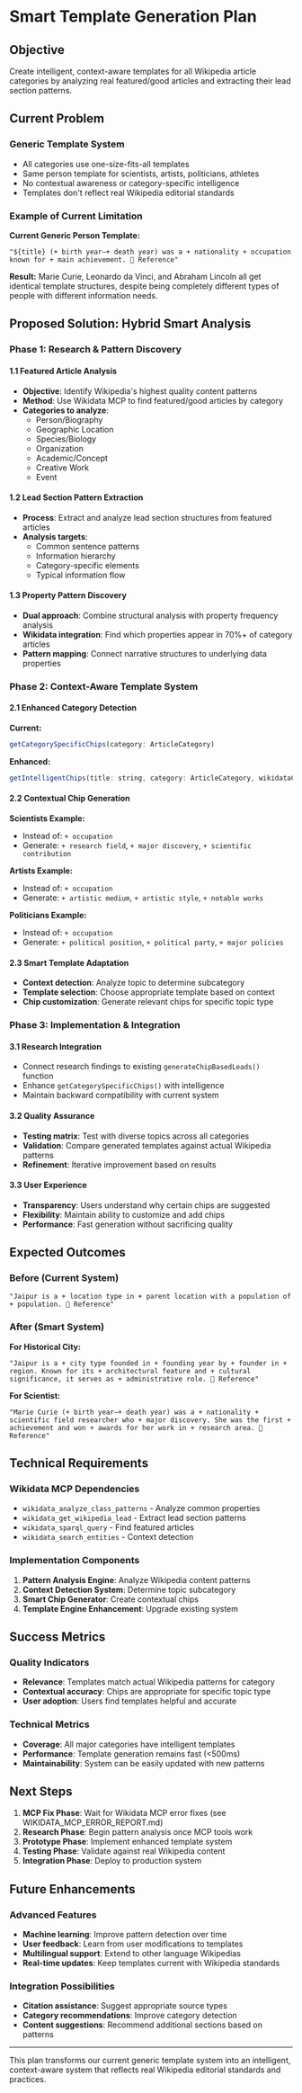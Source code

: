 # Smart Template Generation Plan

## Objective
Create intelligent, context-aware templates for all Wikipedia article categories by analyzing real featured/good articles and extracting their lead section patterns.

## Current Problem

### Generic Template System
- All categories use one-size-fits-all templates
- Same person template for scientists, artists, politicians, athletes
- No contextual awareness or category-specific intelligence
- Templates don't reflect real Wikipedia editorial standards

### Example of Current Limitation
**Current Generic Person Template:**
```
"${title} (+ birth year–+ death year) was a + nationality + occupation known for + main achievement. 📎 Reference"
```

**Result:** Marie Curie, Leonardo da Vinci, and Abraham Lincoln all get identical template structures, despite being completely different types of people with different information needs.

## Proposed Solution: Hybrid Smart Analysis

### Phase 1: Research & Pattern Discovery

#### 1.1 Featured Article Analysis
- **Objective**: Identify Wikipedia's highest quality content patterns
- **Method**: Use Wikidata MCP to find featured/good articles by category
- **Categories to analyze**:
  - Person/Biography
  - Geographic Location  
  - Species/Biology
  - Organization
  - Academic/Concept
  - Creative Work
  - Event

#### 1.2 Lead Section Pattern Extraction
- **Process**: Extract and analyze lead section structures from featured articles
- **Analysis targets**:
  - Common sentence patterns
  - Information hierarchy
  - Category-specific elements
  - Typical information flow

#### 1.3 Property Pattern Discovery
- **Dual approach**: Combine structural analysis with property frequency analysis
- **Wikidata integration**: Find which properties appear in 70%+ of category articles
- **Pattern mapping**: Connect narrative structures to underlying data properties

### Phase 2: Context-Aware Template System

#### 2.1 Enhanced Category Detection
**Current:**
```javascript
getCategorySpecificChips(category: ArticleCategory)
```

**Enhanced:**
```javascript
getIntelligentChips(title: string, category: ArticleCategory, wikidataContext?: any)
```

#### 2.2 Contextual Chip Generation
**Scientists Example:**
- Instead of: `+ occupation`
- Generate: `+ research field`, `+ major discovery`, `+ scientific contribution`

**Artists Example:**
- Instead of: `+ occupation`  
- Generate: `+ artistic medium`, `+ artistic style`, `+ notable works`

**Politicians Example:**
- Instead of: `+ occupation`
- Generate: `+ political position`, `+ political party`, `+ major policies`

#### 2.3 Smart Template Adaptation
- **Context detection**: Analyze topic to determine subcategory
- **Template selection**: Choose appropriate template based on context
- **Chip customization**: Generate relevant chips for specific topic type

### Phase 3: Implementation & Integration

#### 3.1 Research Integration
- Connect research findings to existing `generateChipBasedLeads()` function
- Enhance `getCategorySpecificChips()` with intelligence
- Maintain backward compatibility with current system

#### 3.2 Quality Assurance
- **Testing matrix**: Test with diverse topics across all categories
- **Validation**: Compare generated templates against actual Wikipedia patterns
- **Refinement**: Iterative improvement based on results

#### 3.3 User Experience
- **Transparency**: Users understand why certain chips are suggested
- **Flexibility**: Maintain ability to customize and add chips
- **Performance**: Fast generation without sacrificing quality

## Expected Outcomes

### Before (Current System)
```
"Jaipur is a + location type in + parent location with a population of + population. 📎 Reference"
```

### After (Smart System)
**For Historical City:**
```
"Jaipur is a + city type founded in + founding year by + founder in + region. Known for its + architectural feature and + cultural significance, it serves as + administrative role. 📎 Reference"
```

**For Scientist:**
```
"Marie Curie (+ birth year–+ death year) was a + nationality + scientific field researcher who + major discovery. She was the first + achievement and won + awards for her work in + research area. 📎 Reference"
```

## Technical Requirements

### Wikidata MCP Dependencies
- `wikidata_analyze_class_patterns` - Analyze common properties
- `wikidata_get_wikipedia_lead` - Extract lead section patterns  
- `wikidata_sparql_query` - Find featured articles
- `wikidata_search_entities` - Context detection

### Implementation Components
1. **Pattern Analysis Engine**: Analyze Wikipedia content patterns
2. **Context Detection System**: Determine topic subcategory
3. **Smart Chip Generator**: Create contextual chips
4. **Template Engine Enhancement**: Upgrade existing system

## Success Metrics

### Quality Indicators
- **Relevance**: Templates match actual Wikipedia patterns for category
- **Contextual accuracy**: Chips are appropriate for specific topic type
- **User adoption**: Users find templates helpful and accurate

### Technical Metrics
- **Coverage**: All major categories have intelligent templates
- **Performance**: Template generation remains fast (<500ms)
- **Maintainability**: System can be easily updated with new patterns

## Next Steps

1. **MCP Fix Phase**: Wait for Wikidata MCP error fixes (see WIKIDATA_MCP_ERROR_REPORT.md)
2. **Research Phase**: Begin pattern analysis once MCP tools work
3. **Prototype Phase**: Implement enhanced template system
4. **Testing Phase**: Validate against real Wikipedia content
5. **Integration Phase**: Deploy to production system

## Future Enhancements

### Advanced Features
- **Machine learning**: Improve pattern detection over time
- **User feedback**: Learn from user modifications to templates
- **Multilingual support**: Extend to other language Wikipedias
- **Real-time updates**: Keep templates current with Wikipedia standards

### Integration Possibilities
- **Citation assistance**: Suggest appropriate source types
- **Category recommendations**: Improve category detection
- **Content suggestions**: Recommend additional sections based on patterns

---

This plan transforms our current generic template system into an intelligent, context-aware system that reflects real Wikipedia editorial standards and practices.